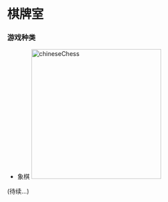 
# 棋牌室

### 游戏种类
 -  象棋 <img width="300" alt="chineseChess" src="https://user-images.githubusercontent.com/43362456/156396602-e0de7cf3-08f2-40c9-ac14-a6362c20284a.png">


(待续...)
